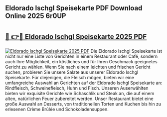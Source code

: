 ## Eldorado Ischgl Speisekarte PDF Download Online 2025 6r0UP

# <h2><a href="http://gcczl7h.nevu.top/?p=Eldorado+Ischgl+Speisekarte">🔗 👉🔴 Eldorado Ischgl Speisekarte 2025 PDF</a></h2>

[![Eldorado Ischgl Speisekarte 2025 PDF](https://i.imgur.com/dBaPXMq.png)](http://gcczl7h.nevu.top/?p=Eldorado+Ischgl+Speisekarte)
Die Eldorado Ischgl Speisekarte ist nicht nur eine Liste von Gerichten in einem Restaurant oder Café, sondern auch Ihre Möglichkeit, ein köstliches und für Ihren Geschmack geeignetes Gericht zu wählen. Wenn Sie nach einem leichten und frischen Gericht suchen, probieren Sie unsere Salate aus unserer Eldorado Ischgl Speisekarte. Für diejenigen, die Fleisch mögen, bieten wir eine umfangreiche Auswahl an Gerichten auf der Eldorado Ischgl Speisekarte an: Rindfleisch, Schweinefleisch, Huhn und Fisch. Unseren Auserwählten bieten wir exquisite Gerichte wie Schaschlik und Steak an, die auf einem alten, natürlichen Feuer zubereitet werden. Unser Restaurant bietet eine große Auswahl an Desserts, von traditionellen Torten und Kuchen bis hin zu erlesenen Crème Brûlée und Schokoladensuppen.
